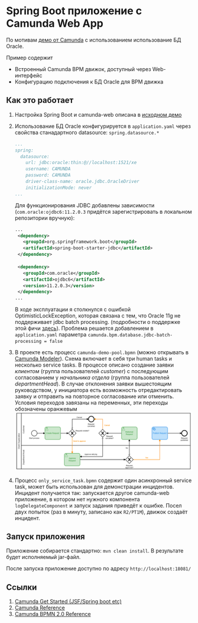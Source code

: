 # Spring Boot приложение с Camunda Web App

По мотивам [демо от Camunda](https://github.com/camunda/camunda-bpm-examples/tree/master/spring-boot-starter/example-webapp) с использованием использование БД Oracle.

Пример содержит
* Встроенный Camunda BPM движок, доступный через Web-интерфейс
* Конфигурацию подключения к БД Oracle для BPM движка

## Как это работает
1. Настройка Spring Boot и camunda-web описана в [исходном демо](https://github.com/camunda/camunda-bpm-examples/tree/master/spring-boot-starter/example-webapp)
1. Использование БД Oracle конфигурируется в `application.yaml` через свойства станадартного datasource: `spring.datasource.*`
    ```yaml
    ...
    spring:
      datasource:
        url: jdbc:oracle:thin:@//localhost:1521/xe
        username: CAMUNDA
        password: CAMUNDA
        driver-class-name: oracle.jdbc.OracleDriver
        initializationMode: never
    ...
    ```

    Для функционирования JDBC добавлены зависимости (`com.oracle:ojdbc6:11.2.0.3` придётся зарегистрировать в локальном репозитории вручную):
    ```xml
    ...
     <dependency>
       <groupId>org.springframework.boot</groupId>
       <artifactId>spring-boot-starter-jdbc</artifactId>
     </dependency>
 
     <dependency>
       <groupId>com.oracle</groupId>
       <artifactId>ojdbc6</artifactId>
       <version>11.2.0.3</version>
     </dependency>
    ...
    ```
    
    В ходе эксплуатации я столкнулся с ошибкой OptimisticLockException, которая связана с тем, что Oracle 11g не поддерживает jdbc batch processing.
    (подробности о поддержке этой фичи [здесь](https://docs.camunda.org/manual/7.10/user-guide/process-engine/database/#jdbc-batch-processing)).
    Проблема решается добавлением в `application.yaml` параметра `camunda.bpm.database.jdbc-batch-processing = false`

1. В проекте есть процесс `camunda-demo-pool.bpmn` (можно открывать 
в [Camunda Modeler](https://docs.camunda.org/manual/latest/installation/camunda-modeler)).
Схема включает в себя три human tasks и несколько service tasks.
В процессе описано создание заявки _клиентом_ (группа пользователей _customer_) с последующим согласованием у _начальника отдела_ (группа пользователей _departmentHead_). 
В случае отклонения заявки вышестоящим руководством, у инициатора 
есть возможность отредактировать заявку и отправить на повторное согласование или отменить.
Условия переходов завязаны на переменных, эти переходы обозначены оранжевым
![Схема процесса](https://github.com/ebuldygin/camunda-demo/blob/master/engine-web/process.PNG) 

1. Процесс `only_service_task.bpmn` содержит один асинхронный service task, может быть использован 
для демонстрации инцидентов. 
Инцидент получается так: запускается другое camunda-web приложение, в котором нет нужного 
компонента `logDelegateComponent` и запуск задания приведёт к ошибке. 
Посел двух попыток (раз в минуту, записано как `R2/PT1M`), движок создаёт инцидент. 

## Запуск приложения
Приложение собирается стандартно: `mvn clean install`. 
В результате будет исполняемый jar-файл.

После запуска приложение доступно по адресу `http://localhost:18081/`

## Ссылки
1. [Camunda Get Started (JSF/Spring boot etc)](https://docs.camunda.org/get-started/apache-maven/)
2. [Camunda Reference](https://docs.camunda.org/manual/7.10/reference/)
3. [Camunda BPMN 2.0 Reference](https://camunda.com/bpmn/reference/)
